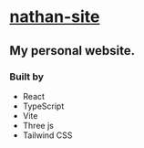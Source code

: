 # [nathan-site](https://zhaohongyu.netlify.app/)

## My personal website.

### Built by
- React
- TypeScript
- Vite
- Three js
- Tailwind CSS
